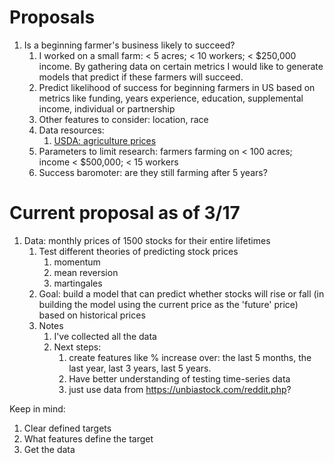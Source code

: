 # Proposals

1. Is a beginning farmer's business likely to succeed? 
    1. I worked on a small farm: < 5 acres; < 10 workers; < $250,000 income. By gathering data on certain metrics I would like to generate models that predict if these farmers will succeed.
    2. Predict likelihood of success for beginning farmers in US based on metrics like funding, years experience, education, supplemental income, individual or partnership
    3. Other features to consider: location, race
    4. Data resources:
        1. [USDA: agriculture prices](https://usda.library.cornell.edu/concern/publications/c821gj76b?locale=en)
    6. Parameters to limit research: farmers farming on < 100 acres; income < $500,000; < 15 workers
    7. Success baromoter: are they still farming after 5 years?

# Current proposal as of 3/17
1. Data: monthly prices of 1500 stocks for their entire lifetimes
    1. Test different theories of predicting stock prices
        1. momentum
        2. mean reversion
        3. martingales
    3. Goal: build a model that can predict whether stocks will rise or fall (in building the model using the current price as the 'future' price) based on historical prices
    4. Notes
        1. I've collected all the data
        2. Next steps: 
            1. create features like % increase over: the last 5 months, the last year, last 3 years, last 5 years.
            2. Have better understanding of testing time-series data
            3. just use data from https://unbiastock.com/reddit.php?


Keep in mind:
1. Clear defined targets
2. What features define the target  
3. Get the data
